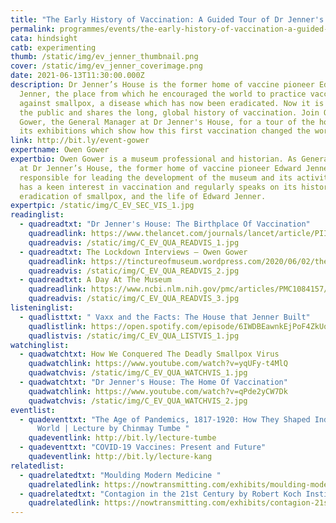 ```yaml
---
title: "The Early History of Vaccination: A Guided Tour of Dr Jenner's House"
permalink: programmes/events/the-early-history-of-vaccination-a-guided-tour-of-dr-jenner-house/
cata: hindsight
catb: experimenting
thumb: /static/img/ev_jenner_thumbnail.png
cover: /static/img/ev_jenner_coverimage.png
date: 2021-06-13T11:30:00.000Z
description: Dr Jenner’s House is the former home of vaccine pioneer Edward
  Jenner, the place from which he encouraged the world to practice vaccination
  against smallpox, a disease which has now been eradicated. Now it is open to
  the public and shares the long, global history of vaccination. Join Owen
  Gower, the General Manager at Dr Jenner's House, for a tour of the house and
  its exhibitions which show how this first vaccination changed the world.
link: http://bit.ly/event-gower
expertname: Owen Gower
expertbio: Owen Gower is a museum professional and historian. As General Manager
  at Dr Jenner’s House, the former home of vaccine pioneer Edward Jenner, he is
  responsible for leading the development of the museum and its activities. He
  has a keen interest in vaccination and regularly speaks on its history, the
  eradication of smallpox, and the life of Edward Jenner.
expertpic: /static/img/C_EV_SEC_VIS_1.jpg
readinglist:
  - quadreadtxt: "Dr Jenner's House: The Birthplace Of Vaccination"
    quadreadlink: https://www.thelancet.com/journals/lancet/article/PIIS0140-6736(11)61154-9/fulltext
    quadreadvis: /static/img/C_EV_QUA_READVIS_1.jpg
  - quadreadtxt: The Lockdown Interviews – Owen Gower
    quadreadlink: https://tinctureofmuseum.wordpress.com/2020/06/02/the-lockdown-interviews-6-owen-gower-museum-manager-dr-jenners-house-gloucestershire-may-2020/
    quadreadvis: /static/img/C_EV_QUA_READVIS_2.jpg
  - quadreadtxt: A Day At The Museum
    quadreadlink: https://www.ncbi.nlm.nih.gov/pmc/articles/PMC1084157/
    quadreadvis: /static/img/C_EV_QUA_READVIS_3.jpg
listeninglist:
  - quadlisttxt: " Vaxx and the Facts: The House that Jenner Built"
    quadlistlink: https://open.spotify.com/episode/6IWDBEawnkEjPoF4ZkUqvK
    quadlistvis: /static/img/C_EV_QUA_LISTVIS_1.jpg
watchinglist:
  - quadwatchtxt: How We Conquered The Deadly Smallpox Virus
    quadwatchlink: https://www.youtube.com/watch?v=yqUFy-t4MlQ
    quadwatchvis: /static/img/C_EV_QUA_WATCHVIS_1.jpg
  - quadwatchtxt: "Dr Jenner's House: The Home Of Vaccination"
    quadwatchlink: https://www.youtube.com/watch?v=qPde2yCW7Dk
    quadwatchvis: /static/img/C_EV_QUA_WATCHVIS_2.jpg
eventlist:
  - quadeventtxt: "The Age of Pandemics, 1817-1920: How They Shaped India and the
      World | Lecture by Chinmay Tumbe "
    quadeventlink: http://bit.ly/lecture-tumbe
  - quadeventtxt: "COVID-19 Vaccines: Present and Future"
    quadeventlink: http://bit.ly/lecture-kang
relatedlist:
  - quadrelatedtxt: "Moulding Modern Medicine "
    quadrelatedlink: https://nowtransmitting.com/exhibits/moulding-modern-medicine/
  - quadrelatedtxt: "Contagion in the 21st Century by Robert Koch Institute "
    quadrelatedlink: https://nowtransmitting.com/exhibits/contagion-21st-century/
---
```

